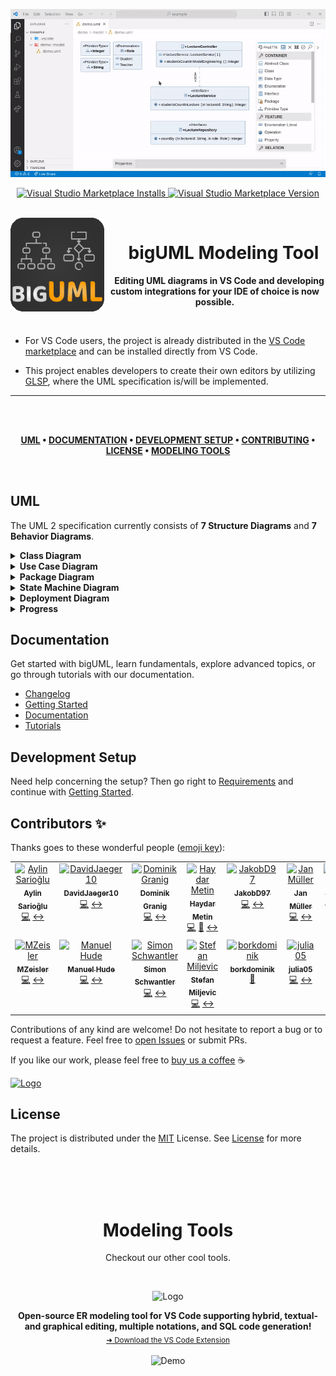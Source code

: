 <!-- DEMO -->
<p align="center">
  <img src="./media/bigUML-demo.gif" alt="Demo" />
</p>

<!-- BADGES -->
<p align="center">
  <a target="_blank" href="https://marketplace.visualstudio.com/items?itemName=BIGModelingTools.umldiagram">
    <img alt="Visual Studio Marketplace Installs" src="https://img.shields.io/visual-studio-marketplace/i/BIGModelingTools.umldiagram?color=9cf&style=for-the-badge&label=VS%20Code%20Installs" height="20"/>
  </a>
  <a target="_blank" href="https://marketplace.visualstudio.com/items?itemName=BIGModelingTools.umldiagram">
    <img alt="Visual Studio Marketplace Version" src="https://img.shields.io/visual-studio-marketplace/v/BIGModelingTools.umldiagram?style=for-the-badge&label=VS%20Code%20Version" height="20"/>
  </a>
</p>

<br>

<!-- LOGO -->
<img align="left" src="./client/packages/uml-vscode-integration/extension/resources/logo.png" alt="Logo" width="150" height="150" />

<!-- TITLE -->
<h1 align="center">&emsp;bigUML Modeling Tool</h1>

<p align="center">
  &emsp;<strong>Editing UML diagrams in VS Code and developing custom integrations for your IDE of choice is now possible.</strong>
</p>

<br>

- For VS Code users, the project is already distributed in the [VS Code marketplace](https://marketplace.visualstudio.com/items?itemName=BIGModelingTools.umldiagram) and can be installed directly from VS Code.

- This project enables developers to create their own editors by utilizing [GLSP](https://www.eclipse.org/glsp/), where the UML specification is/will be implemented.

---

</br>
</br>

<div align="center">

**[UML](#uml) •
[DOCUMENTATION](#documentation) •
[DEVELOPMENT SETUP](#development-setup) •
[CONTRIBUTING](#contributing) •
[LICENSE](#license) •
[MODELING TOOLS](#modeling-tools)**

</div>

</br>

## UML

The UML 2 specification currently consists of **7 Structure Diagrams** and **7 Behavior Diagrams**.

<!-- =========================== -->
<details>
<summary><strong>Class Diagram</strong></summary>

<img src="./media/vscode-class.png" alt="Class Diagram" />

</details>

<!-- =========================== -->
<details>
<summary><strong>Use Case Diagram</strong></summary>

<img src="./media/vscode-use-case.png" alt="Use Case Diagram" />

<em>Initial implementation provided by: [@julia05](https://github.com/julia05), [@JakobD97](https://github.com/JakobD97)</em>

</details>

<!-- =========================== -->
<details>
<summary><strong>Package Diagram</strong></summary>

Coming Soon!

<em>Initial implementation provided by: [@DerYeger](https://github.com/DerYeger), [@mrstexx](https://github.com/mrstexx)</em>

</details>

<!-- =========================== -->
<details>
<summary><strong>State Machine Diagram</strong></summary>

<img src="./media/vscode-state-machine.png" alt="State Machine Diagram" />

<em>Initial implementation provided by: [@granigd](https://github.com/granigd), [@DavidJaeger10](https://github.com/DavidJaeger10), [@sschwantler](https://github.com/sschwantler)</em>

</details>

<!-- =========================== -->
<details>
<summary><strong>Deployment Diagram</strong></summary>

<img src="./media/vscode-deployment.png" alt="Deployment Diagram" />

<em>Initial implementation provided by: [@MZeisler](https://github.com/MZeisler), [@@H0oKd](https://github.com/H0oKd)</em>

</details>

<!-- =========================== -->
<details>
<summary><strong>Progress</strong></summary>

### Structure Diagrams

| Class  | Component | Deployment | Object | Package              | Profile | Composite |
| ------ | --------- | ---------- | ------ | -------------------- | ------- | --------- |
| Merged | -         | Merged     | -      | Merged, not released | -       | -         |

### Behavior Diagrams

| Use Case | Activity | State Machine | Sequence                 | Communication        | Interaction | Timing |
| -------- | -------- | ------------- | ------------------------ | -------------------- | ----------- | ------ |
| Merged   | -        | Merged        | Contribution in progress | Merged, not released | -           | -      |

</details>

## Documentation

Get started with bigUML, learn fundamentals, explore advanced topics, or go through tutorials with our documentation.

- [Changelog](./CHANGELOG.md)
- [Getting Started](./docs/getting-started.md)
- [Documentation](./docs/README.md)
- [Tutorials](./docs/tutorial/README.md)

## Development Setup

Need help concerning the setup? Then go right to [Requirements](./docs/requirements.md) and continue with [Getting Started](./docs/getting-started.md).

## Contributors ✨

Thanks goes to these wonderful people ([emoji key](https://allcontributors.org/docs/en/emoji-key)):

<!-- ALL-CONTRIBUTORS-LIST:START - Do not remove or modify this section -->
<!-- prettier-ignore-start -->
<!-- markdownlint-disable -->
<table>
  <tbody>
    <tr>
      <td align="center" valign="top" width="14.28%"><a href="https://github.com/aylin-sarioglu"><img src="https://avatars.githubusercontent.com/u/61785275?v=4?s=100" width="100px;" alt="Aylin Sarioğlu"/><br /><sub><b>Aylin Sarioğlu</b></sub></a><br /><a href="https://github.com/borkdominik/bigUML/commits?author=aylin-sarioglu" title="Code">💻</a> <a href="#diagram-aylin-sarioglu" title="Worked on a diagram">↔</a></td>
      <td align="center" valign="top" width="14.28%"><a href="https://github.com/DavidJaeger10"><img src="https://avatars.githubusercontent.com/u/14921155?v=4?s=100" width="100px;" alt="DavidJaeger10"/><br /><sub><b>DavidJaeger10</b></sub></a><br /><a href="https://github.com/borkdominik/bigUML/commits?author=DavidJaeger10" title="Code">💻</a> <a href="#diagram-DavidJaeger10" title="Worked on a diagram">↔</a></td>
      <td align="center" valign="top" width="14.28%"><a href="https://github.com/granigd"><img src="https://avatars.githubusercontent.com/u/14920972?v=4?s=100" width="100px;" alt="Dominik Granig"/><br /><sub><b>Dominik Granig</b></sub></a><br /><a href="https://github.com/borkdominik/bigUML/commits?author=granigd" title="Code">💻</a> <a href="#diagram-granigd" title="Worked on a diagram">↔</a></td>
      <td align="center" valign="top" width="14.28%"><a href="https://github.com/haydar-metin"><img src="https://avatars.githubusercontent.com/u/13104167?v=4?s=100" width="100px;" alt="Haydar Metin"/><br /><sub><b>Haydar Metin</b></sub></a><br /><a href="https://github.com/borkdominik/bigUML/commits?author=haydar-metin" title="Code">💻</a> <a href="#maintenance-haydar-metin" title="Maintenance">🚧</a> <a href="#diagram-haydar-metin" title="Worked on a diagram">↔</a></td>
      <td align="center" valign="top" width="14.28%"><a href="https://github.com/JakobD97"><img src="https://avatars.githubusercontent.com/u/57354440?v=4?s=100" width="100px;" alt="JakobD97"/><br /><sub><b>JakobD97</b></sub></a><br /><a href="https://github.com/borkdominik/bigUML/commits?author=JakobD97" title="Code">💻</a> <a href="#diagram-JakobD97" title="Worked on a diagram">↔</a></td>
      <td align="center" valign="top" width="14.28%"><a href="https://jan-mueller.at/"><img src="https://avatars.githubusercontent.com/u/7950094?v=4?s=100" width="100px;" alt="Jan Müller"/><br /><sub><b>Jan Müller</b></sub></a><br /><a href="https://github.com/borkdominik/bigUML/commits?author=DerYeger" title="Code">💻</a> <a href="#diagram-DerYeger" title="Worked on a diagram">↔</a></td>
      <td align="center" valign="top" width="14.28%"><a href="https://github.com/deweiiss"><img src="https://avatars.githubusercontent.com/u/73828363?v=4?s=100" width="100px;" alt="Julian Weiß"/><br /><sub><b>Julian Weiß</b></sub></a><br /><a href="https://github.com/borkdominik/bigUML/commits?author=deweiiss" title="Code">💻</a></td>
    </tr>
    <tr>
      <td align="center" valign="top" width="14.28%"><a href="https://github.com/MZeisler"><img src="https://avatars.githubusercontent.com/u/45333967?v=4?s=100" width="100px;" alt="MZeisler"/><br /><sub><b>MZeisler</b></sub></a><br /><a href="https://github.com/borkdominik/bigUML/commits?author=MZeisler" title="Code">💻</a> <a href="#diagram-MZeisler" title="Worked on a diagram">↔</a></td>
      <td align="center" valign="top" width="14.28%"><a href="https://github.com/H0oKd"><img src="https://avatars.githubusercontent.com/u/127870934?v=4?s=100" width="100px;" alt="Manuel Hude"/><br /><sub><b>Manuel Hude</b></sub></a><br /><a href="https://github.com/borkdominik/bigUML/commits?author=H0oKd" title="Code">💻</a> <a href="#diagram-H0oKd" title="Worked on a diagram">↔</a></td>
      <td align="center" valign="top" width="14.28%"><a href="https://github.com/sschwantler"><img src="https://avatars.githubusercontent.com/u/52577060?v=4?s=100" width="100px;" alt="Simon Schwantler"/><br /><sub><b>Simon Schwantler</b></sub></a><br /><a href="https://github.com/borkdominik/bigUML/commits?author=sschwantler" title="Code">💻</a> <a href="#diagram-sschwantler" title="Worked on a diagram">↔</a></td>
      <td align="center" valign="top" width="14.28%"><a href="https://github.com/mrstexx"><img src="https://avatars.githubusercontent.com/u/18032955?v=4?s=100" width="100px;" alt="Stefan Miljevic"/><br /><sub><b>Stefan Miljevic</b></sub></a><br /><a href="https://github.com/borkdominik/bigUML/commits?author=mrstexx" title="Code">💻</a> <a href="#diagram-mrstexx" title="Worked on a diagram">↔</a></td>
      <td align="center" valign="top" width="14.28%"><a href="http://model-engineering.info/"><img src="https://avatars.githubusercontent.com/u/60790671?v=4?s=100" width="100px;" alt="borkdominik"/><br /><sub><b>borkdominik</b></sub></a><br /><a href="#projectManagement-borkdominik" title="Project Management">📆</a></td>
      <td align="center" valign="top" width="14.28%"><a href="https://github.com/julia05"><img src="https://avatars.githubusercontent.com/u/23345501?v=4?s=100" width="100px;" alt="julia05"/><br /><sub><b>julia05</b></sub></a><br /><a href="https://github.com/borkdominik/bigUML/commits?author=julia05" title="Code">💻</a> <a href="#diagram-julia05" title="Worked on a diagram">↔</a></td>
    </tr>
  </tbody>
</table>

<!-- markdownlint-restore -->
<!-- prettier-ignore-end -->

<!-- ALL-CONTRIBUTORS-LIST:END -->

Contributions of any kind are welcome! Do not hesitate to report a bug or to request a feature. Feel free to [open Issues](./issues) or submit PRs.

If you like our work, please feel free to [buy us a coffee](https://www.buymeacoffee.com/bigERtool) ☕️

<a href="https://www.buymeacoffee.com/bigERtool" target="_blank">
  <img src="https://www.buymeacoffee.com/assets/img/custom_images/yellow_img.png" alt="Logo" >
</a>

## License

The project is distributed under the [MIT](https://github.com/borkdominik/bigUML/blob/main/LICENSE) License. See [License](https://github.com/borkdominik/bigUML/blob/main/LICENSE) for more details.

</br>
</br>
</br>

<div align="center">

# Modeling Tools

</div>

<p align="center">
  Checkout our other cool tools.
</p>

</br>

<p align="center">
  <img src="https://raw.githubusercontent.com/borkdominik/bigER/main/extension/media/logo.png" alt="Logo" width="150" height="150" />
</p>

<p align="center">
  <b>Open-source ER modeling tool for VS Code supporting hybrid, textual- and graphical editing, multiple notations, and SQL code generation!</b></br>
  <sub><a href="https://marketplace.visualstudio.com/items?itemName=BIGModelingTools.erdiagram">➜ Download the VS Code Extension</a><sub>
</p>

<p align="center">
  <img src="https://user-images.githubusercontent.com/39776671/197230584-f045bee2-0d5a-4120-b0cf-3ad7ae7675d8.gif" alt="Demo" width="800" />
</p>
